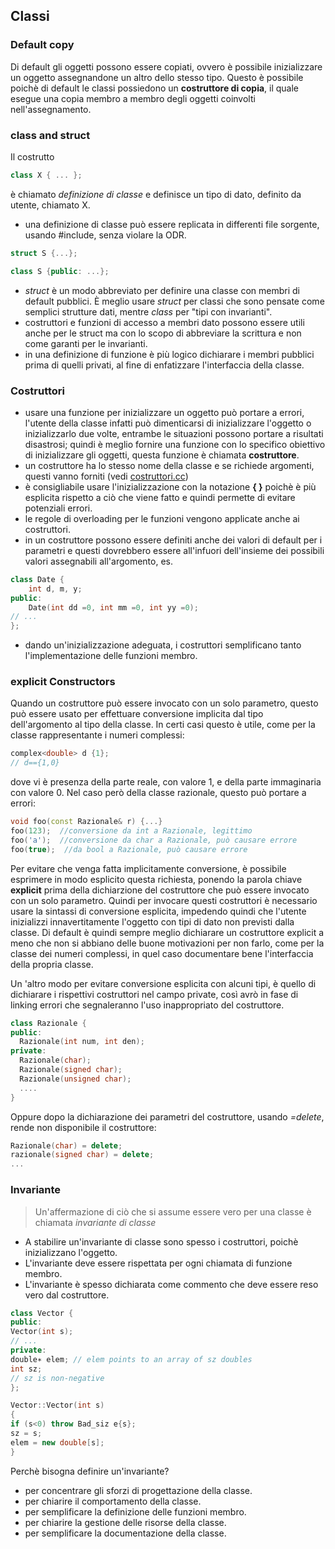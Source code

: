 ## Classi ##

### Default copy ###

Di default gli oggetti possono essere copiati, ovvero è possibile inizializzare un oggetto assegnandone un altro dello stesso tipo. Questo è possibile poichè di default le classi possiedono un **costruttore di copia**, il quale esegue una copia membro a membro degli oggetti coinvolti nell'assegnamento.

### class and struct ###

Il costrutto 
``` c++
class X { ... };
```
è chiamato *definizione di classe* e definisce un tipo di dato, definito da utente, chiamato X.

* una definizione di classe può essere replicata in differenti file sorgente, usando #include, senza violare la ODR.

``` c++
struct S {...};

class S {public: ...};
```
* *struct* è un modo abbreviato per definire una classe con membri di default pubblici. È meglio usare *struct* per classi che sono pensate come semplici strutture dati, mentre *class* per "tipi con invarianti".
* costruttori e funzioni di accesso a membri dato possono essere utili anche per le struct ma con lo scopo di abbreviare la scrittura e non come garanti per le invarianti.
* in una definizione di funzione è più logico dichiarare i membri pubblici prima di quelli privati, al fine di enfatizzare l'interfaccia della classe.

### Costruttori ###
* usare una funzione per inizializzare un oggetto può portare a errori, l'utente della classe infatti può dimenticarsi di inizializzare l'oggetto o inizializzarlo due volte, entrambe le situazioni possono portare a risultati disastrosi; quindi è meglio fornire una funzione con lo specifico obiettivo di inizializzare gli oggetti, questa funzione è chiamata **costruttore**.
* un costruttore ha lo stesso nome della classe e se richiede argomenti, questi vanno forniti (vedi [costruttori.cc](https://github.com/wabbaJack/Metodologie/blob/master/Codice_Prova/costruttori.cc))
* è consigliabile usare l'inizializzazione con la notazione **{  }** poichè è più esplicita rispetto a ciò che viene fatto e quindi permette di evitare potenziali errori.
* le regole di overloading per le funzioni vengono applicate anche ai costruttori.
* in un costruttore possono essere definiti anche dei valori di default per i parametri e questi dovrebbero essere all'infuori dell'insieme dei possibili valori assegnabili all'argomento, es.

```c++
class Date {
	int d, m, y;
public:
	Date(int dd =0, int mm =0, int yy =0);
// ...
};
```
* dando un'inizializzazione adeguata, i costruttori semplificano tanto l'implementazione delle funzioni membro.

### explicit Constructors ###

Quando un costruttore può essere invocato con un solo parametro, questo può essere usato per effettuare conversione implicita dal tipo dell'argomento al tipo della classe.
In certi casi questo è utile, come per la classe rappresentante i numeri complessi:

``` c++
complex<double> d {1};
// d=={1,0}
```
dove vi è presenza della parte reale, con valore 1, e della parte immaginaria con valore 0.
Nel caso però della classe razionale, questo può portare a errori:

``` c++
void foo(const Razionale& r) {...}
foo(123);  //conversione da int a Razionale, legittimo
foo('a');  //conversione da char a Razionale, può causare errore
foo(true);  //da bool a Razionale, può causare errore
```

Per evitare che venga fatta implicitamente conversione, è possibile esprimere in modo esplicito questa richiesta, ponendo la parola chiave **explicit** prima della dichiarzione del costruttore che può essere invocato con un solo parametro. Quindi per invocare questi costruttori è necessario usare la sintassi di conversione esplicita, impedendo quindi che l'utente inizializzi innavertitamente l'oggetto con tipi di dato non previsti dalla classe. 
Di default è quindi sempre meglio dichiarare un costruttore explicit a meno che non si abbiano delle buone motivazioni per non farlo, come per la classe dei numeri complessi, in quel caso documentare bene l'interfaccia della propria classe.

Un 'altro modo per evitare conversione esplicita con alcuni tipi, è quello di dichiarare i rispettivi costruttori nel campo private, così avrò in fase di linking errori che segnaleranno l'uso inappropriato del costruttore.

``` c++
class Razionale {
public:
  Razionale(int num, int den);
private:
  Razionale(char);
  Razionale(signed char);
  Razionale(unsigned char);
  ....
}
```
Oppure dopo la dichiarazione dei parametri del costruttore, usando *=delete*, rende non disponibile il costruttore:

``` c++
Razionale(char) = delete;
razionale(signed char) = delete;
...
```

### Invariante ###
>Un'affermazione di ciò che si assume essere vero per una classe è chiamata *invariante di classe*

* A stabilire un'invariante di classe sono spesso i costruttori, poichè inizializzano l'oggetto.
* L'invariante deve essere rispettata per ogni chiamata di funzione membro.
* L'invariante è spesso dichiarata come commento che deve essere reso vero dal costruttore.

``` c++
class Vector {
public:
Vector(int s);
// ...
private:
double∗ elem; // elem points to an array of sz doubles
int sz;
// sz is non-negative
};

Vector::Vector(int s)
{
if (s<0) throw Bad_siz e{s};
sz = s;
elem = new double[s];
}
```
Perchè bisogna definire un'invariante?
* per concentrare gli sforzi di progettazione della classe.
* per chiarire il comportamento della classe.
* per semplificare la definizione delle funzioni membro.
* per chiarire la gestione delle risorse della classe.
* per semplificare la documentazione della classe.
